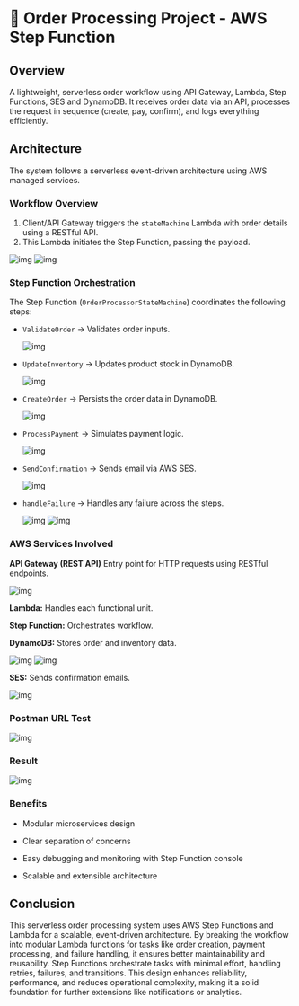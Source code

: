 # 🛒 Order Processing Project - AWS Step Function

## Overview
A lightweight, serverless order workflow using API Gateway, Lambda, Step Functions, SES and DynamoDB. It receives order data via an API, processes the request in sequence (create, pay, confirm), and logs everything efficiently.

## Architecture

The system follows a serverless event-driven architecture using AWS managed services.

### Workflow Overview
1. Client/API Gateway triggers the `stateMachine` Lambda with order details using a RESTful API.
2. This Lambda initiates the Step Function, passing the payload.

  ![img](Assignment_images_3/start_step_func.png)
  ![img](Assignment_images_3/start_step_func_2.png)

### Step Function Orchestration
The Step Function (`OrderProcessorStateMachine`) coordinates the following steps:

- `ValidateOrder` → Validates order inputs.
  
  ![img](Assignment_images_3/valid_order.png)

- `UpdateInventory` → Updates product stock in DynamoDB.
 
  ![img](Assignment_images_3/update_inv.png)

- `CreateOrder` → Persists the order data in DynamoDB.

  ![img](Assignment_images_3/create_order.png)

- `ProcessPayment` → Simulates payment logic.

  ![img](Assignment_images_3/process_payment.png)

- `SendConfirmation` → Sends email via AWS SES.
 
  ![img](Assignment_images_3/send_email.png)

- `handleFailure` → Handles any failure across the steps.

  ![img](Assignment_images_3/handle_error.png)
  ![img](Assignment_images_3/handle_error_2.png)

### AWS Services Involved
**API Gateway (REST API)** Entry point for HTTP requests using RESTful endpoints.

  ![img](Assignment_images_3/api_gateway.png)

**Lambda:** Handles each functional unit.

**Step Function:** Orchestrates workflow.

**DynamoDB:** Stores order and inventory data.

   ![img](Assignment_images_3/dynamo_db.png)
   ![img](Assignment_images_3/dynamo_db2.png)

**SES:** Sends confirmation emails.

   ![img](Assignment_images_3/SES.png)

### Postman URL Test

  ![img](Assignment_images_3/result_postman.png)

### Result

  ![img](Assignment_images_3/step_func.png)

### Benefits
- Modular microservices design

- Clear separation of concerns

- Easy debugging and monitoring with Step Function console

- Scalable and extensible architecture

## Conclusion
This serverless order processing system uses AWS Step Functions and Lambda for a scalable, event-driven architecture. By breaking the workflow into modular Lambda functions for tasks like order creation, payment processing, and failure handling, it ensures better maintainability and reusability. Step Functions orchestrate tasks with minimal effort, handling retries, failures, and transitions. This design enhances reliability, performance, and reduces operational complexity, making it a solid foundation for further extensions like notifications or analytics.



